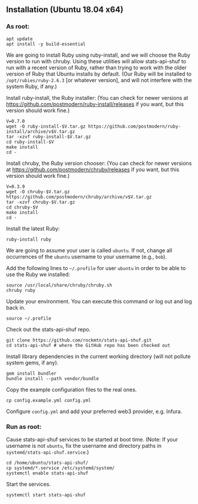 ## Installation (Ubuntu 18.04 x64)

### As root:
```
apt update
apt install -y build-essential
```

We are going to install Ruby using ruby-install, and we will choose the Ruby
version to run with chruby. Using these utilities will allow stats-api-shuf to
run with a recent version of Ruby, rather than trying to work with the older
version of Ruby that Ubuntu installs by default. (Our Ruby will be installed to
`/opt/rubies/ruby-2.6.3` [or whatever version], and will not interfere with the
system Ruby, if any.)

Install ruby-install, the Ruby installer: (You can check for newer versions at
https://github.com/postmodern/ruby-install/releases if you want, but this
version should work fine.)
```
V=0.7.0
wget -O ruby-install-$V.tar.gz https://github.com/postmodern/ruby-install/archive/v$V.tar.gz
tar -xzvf ruby-install-$V.tar.gz
cd ruby-install-$V
make install
cd -
```

Install chruby, the Ruby version chooser: (You can check for newer versions at
https://github.com/postmodern/chruby/releases if you want, but this version
should work fine.)
```
V=0.3.9
wget -O chruby-$V.tar.gz https://github.com/postmodern/chruby/archive/v$V.tar.gz
tar -xzvf chruby-$V.tar.gz
cd chruby-$V
make install
cd -
```

Install the latest Ruby:
```
ruby-install ruby
```

We are going to assume your user is called `ubuntu`. If not, change all
occurrences of the `ubuntu` username to your username (e.g., `bob`).

Add the following lines to `~/.profile` for user `ubuntu` in order to be able
to use the Ruby we installed:
```
source /usr/local/share/chruby/chruby.sh
chruby ruby
```

Update your environment. You can execute this command or log out and log back
in.
```
source ~/.profile
```

Check out the stats-api-shuf repo.
```
git clone https://github.com/rockmtn/stats-api-shuf.git
cd stats-api-shuf # where the GitHub repo has been checked out
```

Install library dependencies in the current working directory (will not pollute
system gems, if any).
```
gem install bundler
bundle install --path vendor/bundle
```

Copy the example configuration files to the real ones.
```
cp config.example.yml config.yml
```
Configure `config.yml` and add your preferred web3 provider, e.g. Infura.


### Run as root:

Cause stats-api-shuf services to be started at boot time. (Note: If your
username is not `ubuntu`, fix the username and directory paths in
`systemd/stats-api-shuf.service`.)
```
cd /home/ubuntu/stats-api-shuf/
cp systemd/*.service /etc/systemd/system/
systemctl enable stats-api-shuf
```

Start the services.
```
systemctl start stats-api-shuf
```
